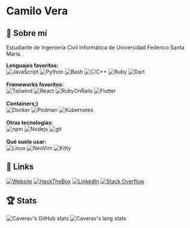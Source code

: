 # Camilo Vera

## 🚀 Sobre mí
Estudiante de Ingeniería Civil Informática de Universidad Federico Santa María.

  **Lenguajes favoritos:**
  <br>
  <img alt="JavaScript" src="https://img.shields.io/badge/JavaScript%20-%23F7DF1E.svg?style=for-the-badge&logo=javascript&logoColor=black" />
  <img alt="Python" src="https://img.shields.io/badge/Python%20-%233771A1.svg?style=for-the-badge&logo=python&logoColor=white" />
  <img alt="Bash" src="https://img.shields.io/badge/Bash%20-%233C4549.svg?style=for-the-badge&logo=gnubash&logoColor=white" />
  <img alt="C/C++" src="https://img.shields.io/badge/C/C++%20-%23659BD3.svg?style=for-the-badge&logo=c&logoColor=white" />
  <img alt="Ruby" src="https://img.shields.io/badge/Ruby%20-%23D30001.svg?style=for-the-badge&logo=ruby&logoColor=white" />
  <img alt="Dart" src="https://img.shields.io/badge/Dart%20-%2326B8F6.svg?style=for-the-badge&logo=dart&logoColor=white" />
  <br>
  <br>
  **Frameworks favoritos:**
  <br>
  <img alt="Tailwind" src="https://img.shields.io/badge/Tailwind%20-%231572B6.svg?style=for-the-badge&logo=tailwindcss&logoColor=white" />
  <img alt="React" src="https://img.shields.io/badge/-React-45b8d8?style=for-the-badge&logo=react&logoColor=white" />
  <img alt="RubyOnRails" src="https://img.shields.io/badge/-Ruby On Rails-D30001?style=for-the-badge&logo=rubyonrails&logoColor=white" />
  <img alt="Flutter" src="https://img.shields.io/badge/-Flutter-17BAFA?style=for-the-badge&logo=flutter&logoColor=white" />
  <br>
  <br>
  **Containers;)**
  <br>
  <img alt="Docker" src="https://img.shields.io/badge/-Docker-46a2f1?style=for-the-badge&logo=docker&logoColor=white" />
  <img alt="Podman" src="https://img.shields.io/badge/-Podman-1a051c?style=for-the-badge&logo=podman&logoColor=white" />
  <img alt="Kubernetes" src="https://img.shields.io/badge/-Kubernetes-316CE6?style=for-the-badge&logo=kubernetes&logoColor=white" />
  <br>
  <br>
  **Otras tecnologías:**
  <br>
  <img alt="npm" src="https://img.shields.io/badge/-NPM-CB3837?style=for-the-badge&logo=npm&logoColor=white" />
  <img alt="Nodejs" src="https://img.shields.io/badge/-Nodejs-43853d?style=for-the-badge&logo=Node.js&logoColor=white" />
  <img alt="git" src="https://img.shields.io/badge/-Git-F05032?style=for-the-badge&logo=git&logoColor=white" />
  <br>
  <br>
  **Qué suelo usar:**
  <br>
  <img alt="Linux" src="https://img.shields.io/badge/-Linux-black?style=for-the-badge&logo=linux&logoColor=white" />
  <img alt="NeoVim" src="https://img.shields.io/badge/-NeoVim-1064A7?style=for-the-badge&logo=neovim&logoColor=4F9840" />
  <img alt="Kitty" src="https://img.shields.io/badge/-Kitty-black?style=for-the-badge&logo=gnometerminal&logoColor=white" />
  
## 🔗 Links
<a href="https://camilo.fvv.cl/portafolio">![Website](https://img.shields.io/website?down_message=Si%20ves%20este%20mensaje%20robablemente%20expiró%20el%20certificado%20SSL;-;&style=for-the-badge&up_message=online&url=https%3A%2F%2Fcamilo.fvv.cl)</a>
<a href="https://app.hackthebox.com/users/738359"><img alt="HackTheBox" src="https://img.shields.io/badge/-Hack%20The%20Box-141D2B?style=for-the-badge&logo=hackthebox&logoColor=9FEF00"></a>
<a href="https://www.linkedin.com/in/camilo-vera-350986218/">![LinkedIn](https://img.shields.io/badge/LinkedIn-0077B5?style=for-the-badge&logo=linkedin&logoColor=white)</a>
<a href="https://stackoverflow.com/users/17388618/camilo-vera"><img alt="Stack Overflow" src="https://img.shields.io/badge/-Stack%20Overflow-FE7A16?style=for-the-badge&logo=stack-overflow&logoColor=white"></a>


## 🏆 Stats

![Caverav's GitHub stats](https://github-readme-stats.vercel.app/api?username=caverav&hide=issues&count_private=true&show_icons=true&theme=tokyonight&include_all_commits=true)
![Caverav's lang stats](https://github-readme-stats.vercel.app/api/top-langs/?username=caverav&theme=tokyonight&layout=compact&langs_count=8&hide=html)
